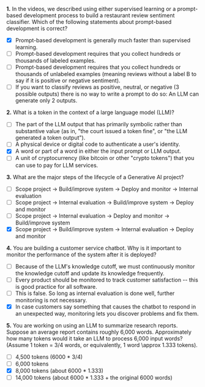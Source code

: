 **1.** In the videos, we described using either supervised learning or a prompt-based development process to build a restaurant review sentiment classifier. Which of the following statements about prompt-based development is correct?

- [x] Prompt-based development is generally much faster than supervised learning.
- [ ] Prompt-based development requires that you collect hundreds or thousands of labeled examples.
- [ ] Prompt-based development requires that you collect hundreds or thousands of unlabeled examples (meaning reviews without a label B to say if it is positive or negative sentiment).
- [ ] If you want to classify reviews as positive, neutral, or negative (3 possible outputs) there is no way to write a prompt to do so: An LLM can generate only 2 outputs.

**2.** What is a token in the context of a large language model (LLM)?

- [ ] The part of the LLM output that has primarily symbolic rather than substantive value (as in, "the court issued a token fine", or "the LLM generated a token output").
- [ ] A physical device or digital code to authenticate a user's identity.
- [x] A word or part of a word in either the input prompt or LLM output.
- [ ] A unit of cryptocurrency (like bitcoin or other "crypto tokens") that you can use to pay for LLM services.

**3.** What are the major steps of the lifecycle of a Generative AI project?

- [ ] Scope project → Build/improve system → Deploy and monitor → Internal evaluation
- [ ] Scope project → Internal evaluation → Build/improve system → Deploy and monitor
- [ ] Scope project → Internal evaluation → Deploy and monitor → Build/improve system
- [x] Scope project → Build/improve system → Internal evaluation → Deploy and monitor

**4.** You are building a customer service chatbot. Why is it important to monitor the performance of the system after it is deployed?

- [ ] Because of the LLM's knowledge cutoff, we must continuously monitor the knowledge cutoff and update its knowledge frequently.
- [ ] Every product should be monitored to track customer satisfaction -- this is good practice for all software.
- [ ] This is false. So long as internal evaluation is done well, further monitoring is not necessary.
- [x] In case customers say something that causes the chatbot to respond in an unexpected way, monitoring lets you discover problems and fix them.

**5.** You are working on using an LLM to summarize research reports. Suppose an average report contains roughly 6,000 words. Approximately how many tokens would it take an LLM to process 6,000 input words? (Assume 1 token = 3/4 words, or equivalently, 1 word \approx 1.333 tokens).

- [ ] 4,500 tokens (6000 * 3/4)
- [ ] 6,000 tokens
- [x] 8,000 tokens (about 6000 * 1.333)
- [ ] 14,000 tokens (about 6000 * 1.333 + the original 6000 words)
